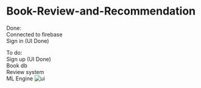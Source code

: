 # Book-Review-and-Recommendation

Done:<br>
Connected to firebase <br>
Sign in (UI Done)



To do:<br>
Sign up (UI Done)<br>
Book db<br>
Review system<br>
ML Engine
![ui](https://user-images.githubusercontent.com/81677957/133871803-ca7a7c3f-e8bb-498d-9b98-668023199d14.png)
